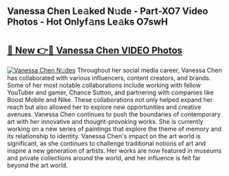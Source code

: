 ## Vanessa Chen Le𝚊ked N𝚞de - Part-XO7 Video Photos - Hot Onlyf𝚊ns Le𝚊ks O7swH

# <h2><a href="http://ab44180.deff.icu/?id=Vanessa+Chen">🔗 New 👉🔴 Vanessa Chen VIDEO Photos</a></h2>

[![Vanessa Chen N𝚞des](https://i.imgur.com/rIISA9y.gif)](http://ab44180.deff.icu/?id=Vanessa+Chen)
Throughout her social media career, Vanessa Chen has collaborated with various influencers, content creators, and brands. Some of her most notable collaborations include working with fellow YouTuber and gamer, Chance Sutton, and partnering with companies like Boost Mobile and Nike. These collaborations not only helped expand her reach but also allowed her to explore new opportunities and creative avenues. Vanessa Chen continues to push the boundaries of contemporary art with her innovative and thought-provoking works. She is currently working on a new series of paintings that explore the theme of memory and its relationship to identity. Vanessa Chen's impact on the art world is significant, as she continues to challenge traditional notions of art and inspire a new generation of artists. Her works are now featured in museums and private collections around the world, and her influence is felt far beyond the art world.
